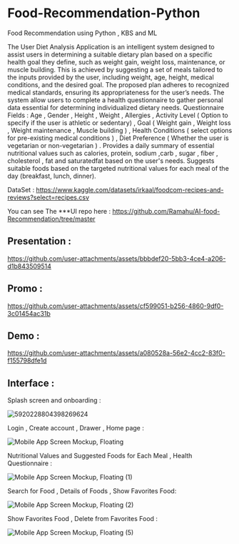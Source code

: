 # Food-Recommendation-Python
Food Recommendation using Python , KBS and ML

The User Diet Analysis Application is an intelligent system designed to assist users in determining a suitable dietary plan based on a specific health goal they define, such as weight gain, weight loss, maintenance, or muscle building. This is achieved by suggesting a set of meals tailored to the inputs provided by the user, including weight, age, height, medical conditions, and the desired goal. The proposed plan adheres to recognized medical standards, ensuring its appropriateness for the user’s needs.
The system allow users to complete a health questionnaire to gather personal data essential for determining individualized dietary needs.
Questionnaire Fields : Age , Gender , Height , Weight , Allergies ,
Activity Level ( Option to specify if the user is athletic or sedentary) ,
Goal ( Weight gain , Weight loss , Weight maintenance , Muscle building ) ,
Health Conditions ( select options for pre-existing medical conditions ) ,
Diet Preference ( Whether the user is vegetarian or non-vegetarian ) .
Provides a daily summary of essential nutritional values such as calories, protein, sodium ,carb , sugar , fiber , cholesterol , fat and saturatedfat based on the user's needs.
Suggests suitable foods based on the targeted nutritional values for each meal of the day (breakfast, lunch, dinner).


DataSet : https://www.kaggle.com/datasets/irkaal/foodcom-recipes-and-reviews?select=recipes.csv

You can see The ***UI repo here : https://github.com/Ramahu/AI-food-Recommendation/tree/master


## Presentation :

https://github.com/user-attachments/assets/bbbdef20-5bb3-4ce4-a206-d1b843509514

## Promo : 


https://github.com/user-attachments/assets/cf599051-b256-4860-9df0-3c01454ac31b


## Demo : 


https://github.com/user-attachments/assets/a080528a-56e2-4cc2-83f0-f155798dfe1d


## Interface : 

Splash screen and onboarding :

![5920228804398269624](https://github.com/user-attachments/assets/8a6735e6-602d-42e1-a5e0-b10e5f5e9518)

Login , Create account , Drawer , Home page :

![Mobile App Screen Mockup, Floating](https://github.com/user-attachments/assets/360031bb-4416-4ffb-9ea2-a6b4e3d4be40)

Nutritional Values and Suggested Foods for Each Meal , Health Questionnaire :

![Mobile App Screen Mockup, Floating (1)](https://github.com/user-attachments/assets/c25e6382-1005-43f6-92cf-192f6e8f81f2)

Search for Food , Details of Foods , Show Favorites Food:

![Mobile App Screen Mockup, Floating (2)](https://github.com/user-attachments/assets/5c4be46f-5b1e-4398-b127-5bff6fa2130b)

 Show Favorites Food , Delete from Favorites Food :

![Mobile App Screen Mockup, Floating (5)](https://github.com/user-attachments/assets/3dcab0de-1135-4b2f-8967-afa82843b8a1)
